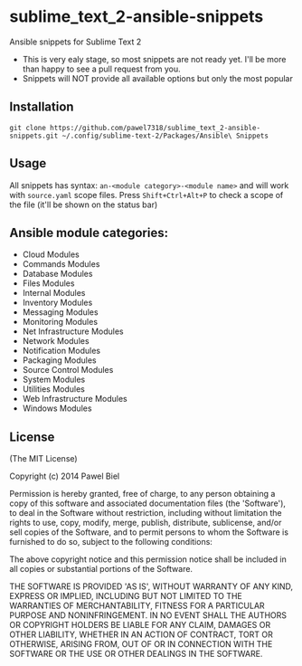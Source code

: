 sublime_text_2-ansible-snippets
===============================

Ansible snippets for Sublime Text 2

* This is very ealy stage, so most snippets are not ready yet. I'll be more than happy to see a pull request from you.
* Snippets will NOT provide all available options but only the most popular


## Installation

`git clone https://github.com/pawel7318/sublime_text_2-ansible-snippets.git ~/.config/sublime-text-2/Packages/Ansible\ Snippets`


## Usage

All snippets has syntax: `an-<module category>-<module name>`
and will work with `source.yaml` scope files. Press `Shift+Ctrl+Alt+P` to check a scope of the file (it'll be shown on the status bar)

## Ansible module categories:

* Cloud Modules
* Commands Modules
* Database Modules
* Files Modules
* Internal Modules
* Inventory Modules
* Messaging Modules
* Monitoring Modules
* Net Infrastructure Modules
* Network Modules
* Notification Modules
* Packaging Modules
* Source Control Modules
* System Modules
* Utilities Modules
* Web Infrastructure Modules
* Windows Modules

## License
(The MIT License)

Copyright (c) 2014 Pawel Biel

Permission is hereby granted, free of charge, to any person obtaining a copy of this software and associated documentation files (the 'Software'), to deal in the Software without restriction, including without limitation the rights to use, copy, modify, merge, publish, distribute, sublicense, and/or sell copies of the Software, and to permit persons to whom the Software is furnished to do so, subject to the following conditions:

The above copyright notice and this permission notice shall be included in all copies or substantial portions of the Software.

THE SOFTWARE IS PROVIDED 'AS IS', WITHOUT WARRANTY OF ANY KIND, EXPRESS OR IMPLIED, INCLUDING BUT NOT LIMITED TO THE WARRANTIES OF MERCHANTABILITY, FITNESS FOR A PARTICULAR PURPOSE AND NONINFRINGEMENT. IN NO EVENT SHALL THE AUTHORS OR COPYRIGHT HOLDERS BE LIABLE FOR ANY CLAIM, DAMAGES OR OTHER LIABILITY, WHETHER IN AN ACTION OF CONTRACT, TORT OR OTHERWISE, ARISING FROM, OUT OF OR IN CONNECTION WITH THE SOFTWARE OR THE USE OR OTHER DEALINGS IN THE SOFTWARE.
